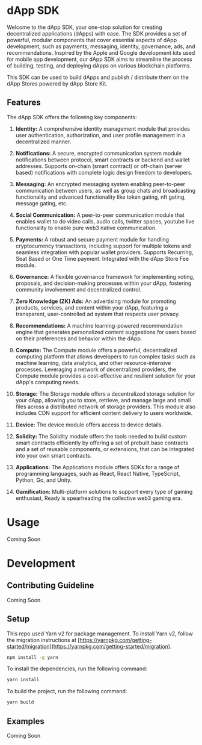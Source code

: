 # dApp SDK

Welcome to the dApp SDK, your one-stop solution for creating decentralized applications
(dApps) with ease. The SDK provides a set of powerful, modular components that cover
essential aspects of dApp development, such as payments, messaging, identity, governance,
ads, and recommendations. Inspired by the Apple and Google development kits used for mobile
app development, our dApp SDK aims to streamline the process of building, testing, and
deploying dApps on various blockchain platforms.

This SDK can be used to build dApps and publish / distribute them on the dApp Stores
powered by dApp Store Kit.

## Features

The dApp SDK offers the following key components:

1. **Identity:** A comprehensive identity management module that provides user
   authentication, authorization, and user profile management in a decentralized manner.

2. **Notifications:** A secure, encrypted communication system module notifications between protocol, smart contracts or backend and wallet addresses. Supports on-chain (smart contract) or off-chain (server based) notifications with complete logic design freedom to developers.

3. **Messaging:** An encrypted messaging system enabling peer-to-peer communication between
   users, as well as group chats and broadcasting functionality and advanced functionality like token gating, nft gating, message gating, etc.

4. **Social Communication:** A peer-to-peer communication module that enables wallet to do video calls, audio calls, twitter spaces, youtube live functionality to enable pure web3 native communication.

5. **Payments:** A robust and secure payment module for handling cryptocurrency
   transactions, including support for multiple tokens and seamless integration with popular
   wallet providers. Supports Recurring, Seat Based or One Time payment. Integrated with the
   dApp Store Fee module.

6. **Governance:** A flexible governance framework for implementing voting, proposals, and
   decision-making processes within your dApp, fostering community involvement and
   decentralized control.

7. **Zero Knowledge (ZK) Ads:** An advertising module for promoting products, services, and content within your
   dApp, featuring a transparent, user-controlled ad system that respects user privacy.

8. **Recommendations:** A machine learning-powered recommendation engine that generates
   personalized content suggestions for users based on their preferences and behavior within
   the dApp.

9. **Compute:** The Compute module offers a powerful, decentralized computing platform that
   allows developers to run complex tasks such as machine learning, data analytics, and other
   resource-intensive processes. Leveraging a network of decentralized providers, the Compute
   module provides a cost-effective and resilient solution for your dApp's computing needs.

10. **Storage:** The Storage module offers a decentralized storage solution for your dApp,
    allowing you to store, retrieve, and manage large and small files across a distributed
    network of storage providers. This module also includes CDN support for efficient content
    delivery to users worldwide.

11. **Device:** The device module offers access to device details.

12. **Solidity:** The Solidity module offers the tools needed to build custom smart contracts efficiently by offering a set of prebuilt base contracts and a set of reusable components, or extensions, that can be integrated into your own smart contracts.

13. **Applications:** The Applications module offers SDKs for a range of programming languages, such as React, React Native, TypeScript, Python, Go, and Unity.

14. **Gamification:** Multi-platform solutions to support every type of gaming enthusiast, Ready is spearheading the collective web3 gaming era.

# Usage

Coming Soon

# Development

## Contributing Guideline

Coming Soon

## Setup

This repo used Yarn v2 for package management. To install Yarn v2, follow the migration
instructions at [https://yarnpkg.com/getting-started/migration](https://yarnpkg.com/getting-started/migration).

```bash
npm install -g yarn
```

To install the dependencies, run the following command:

```bash
yarn install
```

To build the project, run the following command:

```bash
yarn build
```

## Examples

Coming Soon
